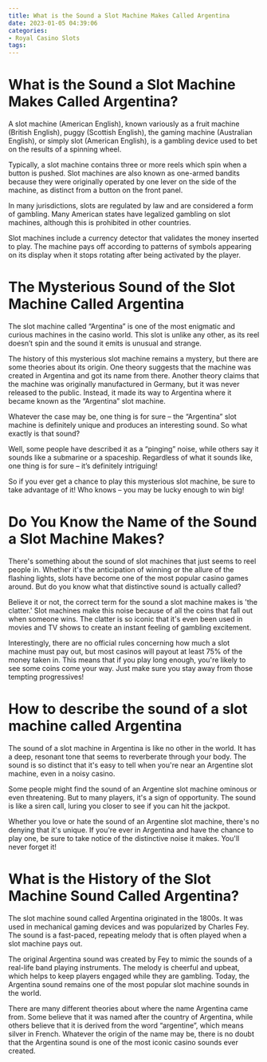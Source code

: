 ```yaml
---
title: What is the Sound a Slot Machine Makes Called Argentina
date: 2023-01-05 04:39:06
categories:
- Royal Casino Slots
tags:
---
```



#  What is the Sound a Slot Machine Makes Called Argentina?

A slot machine (American English), known variously as a fruit machine (British English), puggy (Scottish English), the gaming machine (Australian English), or simply slot (American English), is a gambling device used to bet on the results of a spinning wheel.

Typically, a slot machine contains three or more reels which spin when a button is pushed. Slot machines are also known as one-armed bandits because they were originally operated by one lever on the side of the machine, as distinct from a button on the front panel.

In many jurisdictions, slots are regulated by law and are considered a form of gambling. Many American states have legalized gambling on slot machines, although this is prohibited in other countries. 

Slot machines include a currency detector that validates the money inserted to play. The machine pays off according to patterns of symbols appearing on its display when it stops rotating after being activated by the player.

#  The Mysterious Sound of the Slot Machine Called Argentina

The slot machine called “Argentina” is one of the most enigmatic and curious machines in the casino world. This slot is unlike any other, as its reel doesn’t spin and the sound it emits is unusual and strange.

The history of this mysterious slot machine remains a mystery, but there are some theories about its origin. One theory suggests that the machine was created in Argentina and got its name from there. Another theory claims that the machine was originally manufactured in Germany, but it was never released to the public. Instead, it made its way to Argentina where it became known as the “Argentina” slot machine.

Whatever the case may be, one thing is for sure – the “Argentina” slot machine is definitely unique and produces an interesting sound. So what exactly is that sound?

Well, some people have described it as a “pinging” noise, while others say it sounds like a submarine or a spaceship. Regardless of what it sounds like, one thing is for sure – it’s definitely intriguing!

So if you ever get a chance to play this mysterious slot machine, be sure to take advantage of it! Who knows – you may be lucky enough to win big!

#  Do You Know the Name of the Sound a Slot Machine Makes?

There's something about the sound of slot machines that just seems to reel people in. Whether it's the anticipation of winning or the allure of the flashing lights, slots have become one of the most popular casino games around. But do you know what that distinctive sound is actually called?

Believe it or not, the correct term for the sound a slot machine makes is 'the clatter.' Slot machines make this noise because of all the coins that fall out when someone wins. The clatter is so iconic that it's even been used in movies and TV shows to create an instant feeling of gambling excitement.

Interestingly, there are no official rules concerning how much a slot machine must pay out, but most casinos will payout at least 75% of the money taken in. This means that if you play long enough, you're likely to see some coins come your way. Just make sure you stay away from those tempting progressives!

#  How to describe the sound of a slot machine called Argentina

The sound of a slot machine in Argentina is like no other in the world. It has a deep, resonant tone that seems to reverberate through your body. The sound is so distinct that it's easy to tell when you're near an Argentine slot machine, even in a noisy casino.

Some people might find the sound of an Argentine slot machine ominous or even threatening. But to many players, it's a sign of opportunity. The sound is like a siren call, luring you closer to see if you can hit the jackpot.

Whether you love or hate the sound of an Argentine slot machine, there's no denying that it's unique. If you're ever in Argentina and have the chance to play one, be sure to take notice of the distinctive noise it makes. You'll never forget it!

#  What is the History of the Slot Machine Sound Called Argentina?

The slot machine sound called Argentina originated in the 1800s. It was used in mechanical gaming devices and was popularized by Charles Fey. The sound is a fast-paced, repeating melody that is often played when a slot machine pays out.

The original Argentina sound was created by Fey to mimic the sounds of a real-life band playing instruments. The melody is cheerful and upbeat, which helps to keep players engaged while they are gambling. Today, the Argentina sound remains one of the most popular slot machine sounds in the world.

There are many different theories about where the name Argentina came from. Some believe that it was named after the country of Argentina, while others believe that it is derived from the word “argentine”, which means silver in French. Whatever the origin of the name may be, there is no doubt that the Argentina sound is one of the most iconic casino sounds ever created.